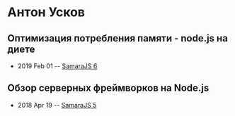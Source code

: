# Антон Усков

## Оптимизация потребления памяти - node.js на диете
- 2019 Feb 01 -- [SamaraJS 6](https://www.youtube.com/watch?v=aciQ5zhxJiU)    
## Обзор серверных фреймворков на Node.js
- 2018 Apr 19 -- [SamaraJS 5](https://www.youtube.com/watch?v=YzYuQMo89fQ)    
